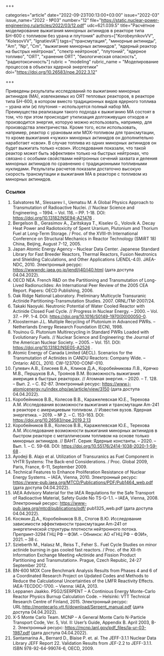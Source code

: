 +++

categories="article"
date="2022-09-23T00:13:00+03:00"
issue="2022-03"
issue_name="2022 - №03"
number="12"
file="https://static.nuclear-power-engineering.ru/articles/2022/03/12.pdf"
udc=621.039.5"
title="Расчётное моделирование выжигания минорных актинидов в реакторе типа БН-600 с топливом без урана и плутония"
authors=["KorobeynikovVV", "KolesovVV", "IgnatievIA"]
tags=["трансмутация", "минорные актиниды", "Am", "Np", "Cm", "выжигание минорных актинидов", "ядерный реактор на быстрых нейтронах", "спектр нейтронов", "плутоний", "ядерное топливо", "ОЯТ", "хранение ОЯТ", "биологическая опасность", "радиотоксичность"]
rubric = "modeling"
rubric_name = "Моделирование процессов в объектах ядерной энергетики"
doi="https://doi.org/10.26583/npe.2022.3.12"

+++

Приведены результаты исследований по выжиганию минорных актинидов (МА), извлекаемых из ОЯТ тепловых реакторов, в реакторе типа БН-600, в котором вместо традиционных видов ядерного топлива – урана или (и) плутония – используется полный набор МА. Преимущества реализации такого подхода к выжиганию МА состоят в том, что при этом происходит утилизация долгоживущих отходов и производится энергия, которую можно использовать, например, для производства электричества. Кроме того, если использовать, например, реактор с урановым или МОХ-топливом для трансмутации, то кроме выжигания «чужих» минорных актинидов он дополнительно наработает «свои». В случае топлива из одних минорных актинидов он будет выжигать только «свои». Исследования показали, что такой реактор может быть эффективен только на быстрых нейтронах, что связано с особыми свойствами нейтронных сечений захвата и деления минорных актинидов по сравнению с традиционными топливными нуклидами. Результаты расчетов показали достаточно высокую скорость трансмутации и выжигания МА в реакторе с топливом из минорных актинидов.

### Ссылки

1. Salvatores M., Slessarev I., Uematsu M. A Global Physics Approach to Transmutation of Radioactive Nuclei. // Nuclear Science and Engineering. – 1994. – Vol. 116. – PP. 1-18. DOI: https://doi.org/10.13182/NSE94-A21476 .
2. Bergelson B., Gerasimov A., Zaritskaya T., Kiselev G., Volovik A. Decay Heat Power and Radiotoxicity of Spent Uranium, Plutonium and Thorium Fuel at Long-Term Storage. / Proc. of the XVIII-th International Conference on Structural Mechanics in Reactor Technology (SMiRT 18) China, Beijing, August 7-12, 2005.
3. Japan Atomic Energy Agency – Nuclear Data Center. Japanese Standard Library for Fast Breeder Reactors, Thermal Reactors, Fusion Neutronics and Shielding Calculations, and Other Applications (JENDL-4.0). JAEA-NDC, 2010. Электронный ресурс: https://wwwndc.jaea.go.jp/jendl/j40/j40.html (дата доступа 04.04.2022).
4. OECD NEA. French R&D on the Partitioning and Transmutation of Long-Lived Radionuclides: An International Peer Review of the 2005 CEA Report. Papers: OECD Publishing, 2006.
5. Oak Ridge National Laboratory. Preliminary Multicycle Transuranic Actinide Partitioning-Transmutation Studies. 2007. ORNL/TM-2007/24.
6. Takaki Naoyuki. Neutronic Potential of Water Cooled Reactor with Actinide Closed Fuel Cycle. // Progress in Nuclear Energy. – 2000. – Vol. 37. – PP. 1-4. DOI: https://doi.org/10.1016/S0149-1970(00)00050-0.
7. Kloosterman J.L. Multiple Recycling of Plutonium in Advanced PWRs. – Netherlands Energy Research Foundation (ECN), 1998.
8. Youinou G. Plutonium Multirecycling in Standard PWRs Loaded with Evolutionary Fuels. // Nuclear Science and Engineering: the Journal of the American Nuclear Society. – 2005. – Vol. 151. DOI: https://doi.org/10.13182/NSE05-A2526 .
9. Atomic Energy of Canada Limited (AECL). Scenarios for the Transmutation of Actinides in CANDU Reactors: Company Wide. – Ontario: AECL, 2010. CW-123700-CONF-010.
10. Гулевич А.В., Елисеев В.А., Клинов Д.А., Коробейникова Л.В., Крячко М.В., Першуков В.А., Троянов В.М. Возможность выжигания америция в быстрых реакторах. // Атомная энергия. – 2020. – Т. 128. – Вып. 2. – C. 82-87. Электронный ресурс: https://www.j-atomicenergy.ru/index.php/ae/article/view/3150 (дата доступа 04.04.2022).
11. Коробейников В.В., Колесов В.В., Каражелевская Ю.Е., Терехова А.М. Исследования возможности выжигания и трансмутации Am-241 в реакторе с америциевым топливом. // Известия вузов. Ядерная энергетика. – 2019. – № 2. – С. 153-163. DOI: https://doi.org/10.26583/npe.2019.2.13
12. Коробейников В.В., Колесов В.В., Каражелевская Ю.Е., Терехова А.М. Исследование возможности выжигания минорных актинидов в быстром реакторе с металлическим топливом на основе только минорных актинидов. // ВАНТ. Серия: Ядерные константы. – 2020. – Вып. 1. – С. 59-68. DOI: https://doi.org/10.55176/2414-1038-2020-1-59-68 .
13. Ayodeji B. Alajo et al. Utilization of Transuranics as Fuel Component in VHTR Systems: The Back-end Considerations. / Proc. Global 2009, Paris, France, 6-11, September 2009.
14. Technical Features to Enhance Proliferation Resistance of Nuclear Energy Systems. – IAEA, Vienna, 2010. Электронный ресурс: https://www-pub.iaea.org/MTCD/Publications/PDF/Pub1464_web.pdf (дата доступа 04.04.2022).
15. IAEA Advisory Material for the IAEA Regulations for the Safe Transport of Radioactive Material, Safety Guide No TS-G-1.1. – IAEA, Vienna, 2008. Электронный ресурс: https://www-pub.iaea.org/mtcd/publications/pdf/ pub1325_web.pdf (дата доступа 04.04.2022).
16. Косякин Д.А., Коробейников В.В., Стогов В.Ю. Исследование зависимости эффективности трансмутации Am-241 от энергетической структуры плотности нейтронного потока. Препринт-3294 ГНЦ РФ – ФЭИ. – Обнинск: АО «ГНЦ РФ – ФЭИ», 2021. – 38 с.
17. Szieberth M., Halasz M., Reiss T., Feher S.. Fuel Cycle Studies on minor actinide burning in gas cooled fast reactors. / Proc. of the XII-th Information Exchange Meeting «Actinide and Fission Product Partitioning and Transmutation». Prague, Czech Repubic, 24-27 September 2012.
18. BN-600 MOX Core Benchmark Analysis Results from Phases 4 and 6 of a Coordinated Research Project on Updated Codes and Methods to Reduce the Calculational Uncertainties of the LMFR Reactivity Effects. IAEA-TECDOC-1700. – Vienna: IAEA, 2013.
19. Leppanen Jaakko. PSG2/SERPENT – A Continious Energy Monte-Carlo Reactor Physics Burnup Calculation Code. – Helsinki: VTT Technical Research Centre of Finland, 2015. Электронный ресурс: URL:http://montecarlo.vtt.fi/download/Serpent_manual.pdf (дата доступа 04.04.2022).
20. X-5 Monte Carlo Team. MCNP – A General Monte Carlo N-Particle Transport Code, Ver. 5, Vol. II: User’s Guide, Appendix B. April 2003, B-2. Электронный ресурс: https://mcnp.lanl.gov/pdf_files/la-ur-03-1987.pdf (дата доступа 04.04.2022).
21. Santamarina A., Bernard D., Blaise P. et. al. The JEFF-3.1.1 Nuclear Data Library JEFF Report 22. Validation Results from JEF-2.2 to JEFF-3.1.1. ISBN 978-92-64-99074-6, OECD, 2009.